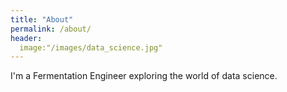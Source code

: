 ```yaml
---
title: "About"
permalink: /about/
header:
  image:"/images/data_science.jpg"
---
```


I'm a Fermentation Engineer exploring the world of data science.
